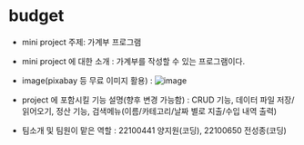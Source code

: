# budget
- mini project 주제: 가계부 프로그램
- mini project 에 대한 소개 : 가계부를 작성할 수 있는 프로그램이다.
- image(pixabay 등 무료 이미지 활용) : ![image](https://user-images.githubusercontent.com/112391492/236622687-bb0ac794-dcfa-49c9-a696-c772738728a3.png)

- project 에 포함시킬 기능 설명(향후 변경 가능함) : CRUD 기능, 데이터 파일 저장/읽어오기, 정산 기능, 검색메뉴(이름/카테고리/날짜 별로 지출/수입 내역 출력)
- 팀소개 및 팀원이 맡은 역할 : 22100441 양지원(코딩), 22100650 전성종(코딩)
